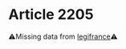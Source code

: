 # Article 2205

⚠️Missing data from [legifrance](https://www.legifrance.gouv.fr/codes/article_lc/LEGIARTI000006447068)⚠️